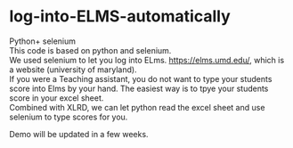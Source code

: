 # log-into-ELMS-automatically
Python+ selenium </br>
This code is based on python and selenium. </br>
We used selenium to let you log into ELms. https://elms.umd.edu/, which is a website (university of maryland).</br>
If you were a Teaching assistant, you do not want to type your students score into Elms by your hand. The easiest way is to tpye your students score in your excel sheet. </br>
Combined with XLRD, we can let python read the excel sheet and use selenium to type scores for you.</br>

Demo will be updated in a few weeks.

